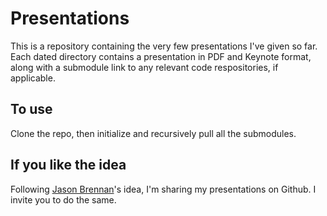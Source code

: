 Presentations
=============

This is a repository containing the very few presentations I've given so far. Each dated directory contains a presentation in PDF and Keynote format, along with a submodule link to any relevant code respositories, if applicable.

To use
------

Clone the repo, then initialize and recursively pull all the submodules.

If you like the idea
--------------------

Following [Jason Brennan](https://github.com/jbrennan/presentations)'s idea, I'm sharing my presentations on Github. I invite you to do the same.